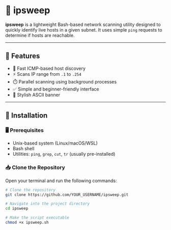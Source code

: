# 🧭 ipsweep

**ipsweep** is a lightweight Bash-based network scanning utility designed to quickly identify live hosts in a given subnet. It uses simple `ping` requests to determine if hosts are reachable.

---

## 📌 Features

- 🔎 Fast ICMP-based host discovery
- ⚡ Scans IP range from `.1` to `.254`
- ⏱️ Parallel scanning using background processes
- ✅ Simple and beginner-friendly interface
- 🎨 Stylish ASCII banner

---

## 🧰 Installation

### 🖥️ Prerequisites

- Unix-based system (Linux/macOS/WSL)
- Bash shell
- Utilities: `ping`, `grep`, `cut`, `tr` (usually pre-installed)

### 📥 Clone the Repository

Open your terminal and run the following commands:

```bash
# Clone the repository
git clone https://github.com/YOUR_USERNAME/ipsweep.git

# Navigate into the project directory
cd ipsweep

# Make the script executable
chmod +x ipsweep.sh
